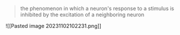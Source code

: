 >the phenomenon in which a neuron's response to a stimulus is inhibited by the excitation of a neighboring neuron

![[Pasted image 20231102102231.png]]